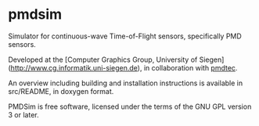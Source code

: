 pmdsim
======

Simulator for continuous-wave Time-of-Flight sensors, specifically PMD sensors.

Developed at the [Computer Graphics Group, University of Siegen]
(http://www.cg.informatik.uni-siegen.de),
in collaboration with [pmdtec](http://pmdtec.com).

An overview including building and installation instructions is available in
src/README, in doxygen format.

PMDSim is free software, licensed under the terms of the GNU GPL version 3 or
later.
